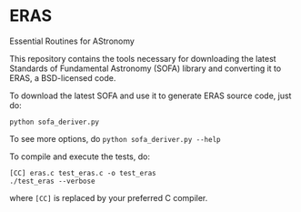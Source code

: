ERAS
====

Essential Routines for AStronomy

This repository contains the tools necessary for downloading the latest 
Standards of Fundamental Astronomy (SOFA) library and converting it to ERAS, 
a BSD-licensed code.

To download the latest SOFA and use it to generate ERAS source code, just do:

    python sofa_deriver.py

To see more options, do ``python sofa_deriver.py --help``

To compile and execute the tests, do:

    [CC] eras.c test_eras.c -o test_eras
    ./test_eras --verbose

where ``[CC]`` is replaced by your preferred C compiler.